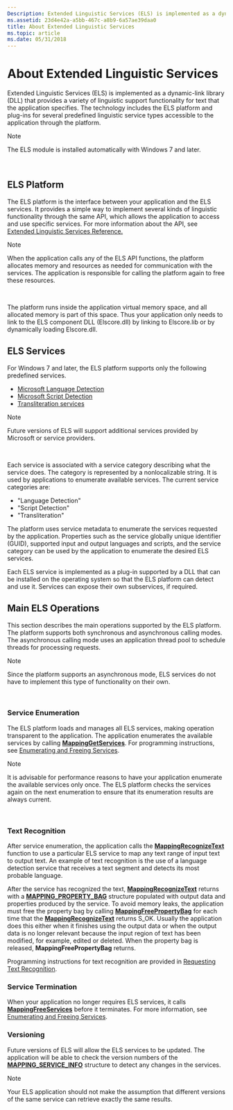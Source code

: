 ```yaml
---
Description: Extended Linguistic Services (ELS) is implemented as a dynamic-link library (DLL) that provides a variety of linguistic support functionality for text that the application specifies.
ms.assetid: 23d4e42a-a5bb-467c-a8b9-6a57ae39daa0
title: About Extended Linguistic Services
ms.topic: article
ms.date: 05/31/2018
---
```


# About Extended Linguistic Services

Extended Linguistic Services (ELS) is implemented as a dynamic-link library (DLL) that provides a variety of linguistic support functionality for text that the application specifies. The technology includes the ELS platform and plug-ins for several predefined linguistic service types accessible to the application through the platform.

> [!Note]  
> The ELS module is installed automatically with Windows 7 and later.

 

## ELS Platform

The ELS platform is the interface between your application and the ELS services. It provides a simple way to implement several kinds of linguistic functionality through the same API, which allows the application to access and use specific services. For more information about the API, see [Extended Linguistic Services Reference.](extended-linguistic-services-reference.md)

> [!Note]  
> When the application calls any of the ELS API functions, the platform allocates memory and resources as needed for communication with the services. The application is responsible for calling the platform again to free these resources.

 

The platform runs inside the application virtual memory space, and all allocated memory is part of this space. Thus your application only needs to link to the ELS component DLL (Elscore.dll) by linking to Elscore.lib or by dynamically loading Elscore.dll.

## ELS Services

For Windows 7 and later, the ELS platform supports only the following predefined services.

-   [Microsoft Language Detection](microsoft-language-detection.md)
-   [Microsoft Script Detection](microsoft-script-detection.md)
-   [Transliteration services](transliteration-services.md)

> [!Note]  
> Future versions of ELS will support additional services provided by Microsoft or service providers.

 

Each service is associated with a service category describing what the service does. The category is represented by a nonlocalizable string. It is used by applications to enumerate available services. The current service categories are:

-   "Language Detection"
-   "Script Detection"
-   "Transliteration"

The platform uses service metadata to enumerate the services requested by the application. Properties such as the service globally unique identifier (GUID), supported input and output languages and scripts, and the service category can be used by the application to enumerate the desired ELS services.

Each ELS service is implemented as a plug-in supported by a DLL that can be installed on the operating system so that the ELS platform can detect and use it. Services can expose their own subservices, if required.

## Main ELS Operations

This section describes the main operations supported by the ELS platform. The platform supports both synchronous and asynchronous calling modes. The asynchronous calling mode uses an application thread pool to schedule threads for processing requests.

> [!Note]  
> Since the platform supports an asynchronous mode, ELS services do not have to implement this type of functionality on their own.

 

### Service Enumeration

The ELS platform loads and manages all ELS services, making operation transparent to the application. The application enumerates the available services by calling [**MappingGetServices**](/windows/desktop/api/Elscore/nf-elscore-mappinggetservices). For programming instructions, see [Enumerating and Freeing Services](enumerating-and-freeing-services.md).

> [!Note]  
> It is advisable for performance reasons to have your application enumerate the available services only once. The ELS platform checks the services again on the next enumeration to ensure that its enumeration results are always current.

 

### Text Recognition

After service enumeration, the application calls the [**MappingRecognizeText**](/windows/desktop/api/Elscore/nf-elscore-mappingrecognizetext) function to use a particular ELS service to map any text range of input text to output text. An example of text recognition is the use of a language detection service that receives a text segment and detects its most probable language.

After the service has recognized the text, [**MappingRecognizeText**](/windows/desktop/api/Elscore/nf-elscore-mappingrecognizetext) returns with a [**MAPPING\_PROPERTY\_BAG**](/windows/desktop/api/Elscore/ns-elscore-_mapping_property_bag) structure populated with output data and properties produced by the service. To avoid memory leaks, the application must free the property bag by calling [**MappingFreePropertyBag**](/windows/desktop/api/Elscore/nf-elscore-mappingfreepropertybag) for each time that the [**MappingRecognizeText**](/windows/desktop/api/Elscore/nf-elscore-mappingrecognizetext) returns S\_OK. Usually the application does this either when it finishes using the output data or when the output data is no longer relevant because the input region of text has been modified, for example, edited or deleted. When the property bag is released, **MappingFreePropertyBag** returns.

Programming instructions for text recognition are provided in [Requesting Text Recognition](requesting-text-recognition.md).

### Service Termination

When your application no longer requires ELS services, it calls [**MappingFreeServices**](/windows/desktop/api/Elscore/nf-elscore-mappingfreeservices) before it terminates. For more information, see [Enumerating and Freeing Services](enumerating-and-freeing-services.md).

### Versioning

Future versions of ELS will allow the ELS services to be updated. The application will be able to check the version numbers of the [**MAPPING\_SERVICE\_INFO**](/windows/desktop/api/Elscore/ns-elscore-_mapping_service_info) structure to detect any changes in the services.

> [!Note]  
> Your ELS application should not make the assumption that different versions of the same service can retrieve exactly the same results.

 

 

 



